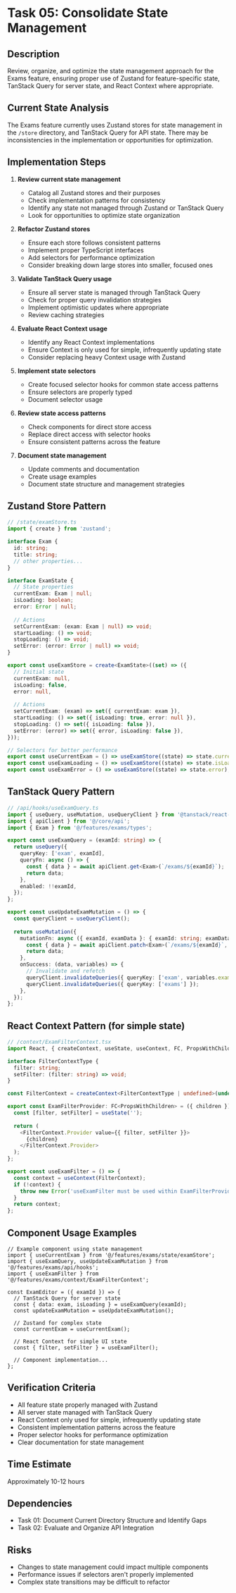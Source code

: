 # Task 05: Consolidate State Management

## Description
Review, organize, and optimize the state management approach for the Exams feature, ensuring proper use of Zustand for feature-specific state, TanStack Query for server state, and React Context where appropriate.

## Current State Analysis
The Exams feature currently uses Zustand stores for state management in the `/store` directory, and TanStack Query for API state. There may be inconsistencies in the implementation or opportunities for optimization.

## Implementation Steps

1. **Review current state management**
   - Catalog all Zustand stores and their purposes
   - Check implementation patterns for consistency
   - Identify any state not managed through Zustand or TanStack Query
   - Look for opportunities to optimize state organization

2. **Refactor Zustand stores**
   - Ensure each store follows consistent patterns
   - Implement proper TypeScript interfaces
   - Add selectors for performance optimization
   - Consider breaking down large stores into smaller, focused ones

3. **Validate TanStack Query usage**
   - Ensure all server state is managed through TanStack Query
   - Check for proper query invalidation strategies
   - Implement optimistic updates where appropriate
   - Review caching strategies

4. **Evaluate React Context usage**
   - Identify any React Context implementations
   - Ensure Context is only used for simple, infrequently updating state
   - Consider replacing heavy Context usage with Zustand

5. **Implement state selectors**
   - Create focused selector hooks for common state access patterns
   - Ensure selectors are properly typed
   - Document selector usage

6. **Review state access patterns**
   - Check components for direct store access
   - Replace direct access with selector hooks
   - Ensure consistent patterns across the feature

7. **Document state management**
   - Update comments and documentation
   - Create usage examples
   - Document state structure and management strategies

## Zustand Store Pattern

```typescript
// /state/examStore.ts
import { create } from 'zustand';

interface Exam {
  id: string;
  title: string;
  // other properties...
}

interface ExamState {
  // State properties
  currentExam: Exam | null;
  isLoading: boolean;
  error: Error | null;
  
  // Actions
  setCurrentExam: (exam: Exam | null) => void;
  startLoading: () => void;
  stopLoading: () => void;
  setError: (error: Error | null) => void;
}

export const useExamStore = create<ExamState>((set) => ({
  // Initial state
  currentExam: null,
  isLoading: false,
  error: null,
  
  // Actions
  setCurrentExam: (exam) => set({ currentExam: exam }),
  startLoading: () => set({ isLoading: true, error: null }),
  stopLoading: () => set({ isLoading: false }),
  setError: (error) => set({ error, isLoading: false }),
}));

// Selectors for better performance
export const useCurrentExam = () => useExamStore((state) => state.currentExam);
export const useExamLoading = () => useExamStore((state) => state.isLoading);
export const useExamError = () => useExamStore((state) => state.error);
```

## TanStack Query Pattern

```typescript
// /api/hooks/useExamQuery.ts
import { useQuery, useMutation, useQueryClient } from '@tanstack/react-query';
import { apiClient } from '@/core/api';
import { Exam } from '@/features/exams/types';

export const useExamQuery = (examId: string) => {
  return useQuery({
    queryKey: ['exam', examId],
    queryFn: async () => {
      const { data } = await apiClient.get<Exam>(`/exams/${examId}`);
      return data;
    },
    enabled: !!examId,
  });
};

export const useUpdateExamMutation = () => {
  const queryClient = useQueryClient();
  
  return useMutation({
    mutationFn: async ({ examId, examData }: { examId: string; examData: Partial<Exam> }) => {
      const { data } = await apiClient.patch<Exam>(`/exams/${examId}`, examData);
      return data;
    },
    onSuccess: (data, variables) => {
      // Invalidate and refetch
      queryClient.invalidateQueries({ queryKey: ['exam', variables.examId] });
      queryClient.invalidateQueries({ queryKey: ['exams'] });
    },
  });
};
```

## React Context Pattern (for simple state)

```typescript
// /context/ExamFilterContext.tsx
import React, { createContext, useState, useContext, FC, PropsWithChildren } from 'react';

interface FilterContextType {
  filter: string;
  setFilter: (filter: string) => void;
}

const FilterContext = createContext<FilterContextType | undefined>(undefined);

export const ExamFilterProvider: FC<PropsWithChildren> = ({ children }) => {
  const [filter, setFilter] = useState('');
  
  return (
    <FilterContext.Provider value={{ filter, setFilter }}>
      {children}
    </FilterContext.Provider>
  );
};

export const useExamFilter = () => {
  const context = useContext(FilterContext);
  if (!context) {
    throw new Error('useExamFilter must be used within ExamFilterProvider');
  }
  return context;
};
```

## Component Usage Examples

```tsx
// Example component using state management
import { useCurrentExam } from '@/features/exams/state/examStore';
import { useExamQuery, useUpdateExamMutation } from '@/features/exams/api/hooks';
import { useExamFilter } from '@/features/exams/context/ExamFilterContext';

const ExamEditor = ({ examId }) => {
  // TanStack Query for server state
  const { data: exam, isLoading } = useExamQuery(examId);
  const updateExamMutation = useUpdateExamMutation();
  
  // Zustand for complex state
  const currentExam = useCurrentExam();
  
  // React Context for simple UI state
  const { filter, setFilter } = useExamFilter();
  
  // Component implementation...
};
```

## Verification Criteria
- All feature state properly managed with Zustand
- All server state managed with TanStack Query
- React Context only used for simple, infrequently updating state
- Consistent implementation patterns across the feature
- Proper selector hooks for performance optimization
- Clear documentation for state management

## Time Estimate
Approximately 10-12 hours

## Dependencies
- Task 01: Document Current Directory Structure and Identify Gaps
- Task 02: Evaluate and Organize API Integration

## Risks
- Changes to state management could impact multiple components
- Performance issues if selectors aren't properly implemented
- Complex state transitions may be difficult to refactor
